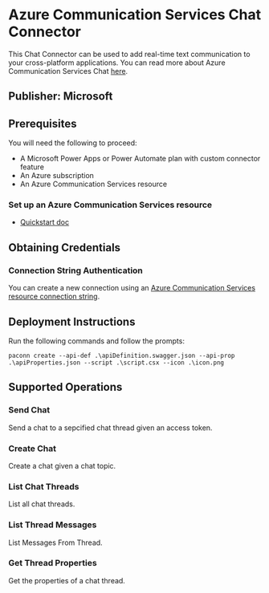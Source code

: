 # Azure Communication Services Chat Connector

This Chat Connector can be used to add real-time text communication to your cross-platform applications. You can read more about Azure Communication Services Chat [here](https://docs.microsoft.com/en-us/rest/api/communication/chat/chat-thread).

## Publisher: Microsoft

## Prerequisites

You will need the following to proceed:
* A Microsoft Power Apps or Power Automate plan with custom connector feature
* An Azure subscription
* An Azure Communication Services resource

### Set up an Azure Communication Services resource
- [Quickstart doc](https://review.docs.microsoft.com/en-us/azure/communication-services/quickstarts/create-communication-resource?branch=main&tabs=windows&pivots=platform-azp)


## Obtaining Credentials

### Connection String Authentication
You can create a new connection using an [Azure Communication Services resource connection string](https://docs.microsoft.com/en-us/azure/communication-services/quickstarts/create-communication-resource?tabs=windows&pivots=platform-azp#access-your-connection-strings-and-service-endpoints).

## Deployment Instructions

Run the following commands and follow the prompts:

```paconn
paconn create --api-def .\apiDefinition.swagger.json --api-prop .\apiProperties.json --script .\script.csx --icon .\icon.png
```

## Supported Operations

### Send Chat
Send a chat to a sepcified chat thread given an access token.

### Create Chat
Create a chat given a chat topic. 

### List Chat Threads
List all chat threads.

### List Thread Messages
List Messages From Thread.

### Get Thread Properties
Get the properties of a chat thread.
